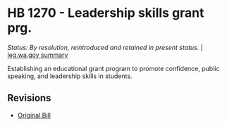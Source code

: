 # HB 1270 - Leadership skills grant prg.
*Status: By resolution, reintroduced and retained in present status.* | [leg.wa.gov summary](https://app.leg.wa.gov/billsummary?BillNumber=1270&Year=2021)

Establishing an educational grant program to promote confidence, public speaking, and leadership skills in students.

## Revisions
* [Original Bill](1/)